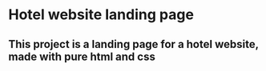 # Hotel website landing page
## This project is a landing page for a hotel website, made with pure html and css